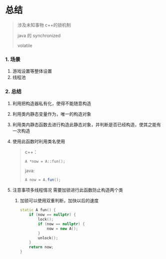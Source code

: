 # 总结

>涉及未知事物
>c++的锁机制
>
>java 的 synchronized
>
>volatile

### 1. 场景

1. 游戏设置等整体设置
2. 线程池

### 2. 总结

1. 利用把构造器私有化，使得不能随意构造

2. 利用类内静态变量作为，唯一的构造对象

3. 利用类内静态函数去进行构造此静态对象，并判断是否已经构造，使其之能有一次构造

4. 使用此函数时利用类名使用

   > c++：
   >
   > ```cpp
   > A *now = A::fun();
   > ```
   >
   > java:
   >
   > ```java
   > A now = A.fun();
   > ```

5. 注意事项多线程情况 需要加锁进行此函数防止构造两个类

   1. 加锁可以使用双重判断，加快以后的速度

      ```cpp
      static A fun() {
          if (now == nullptr) {
              lock();
              if (now == nullptr) {
                  now = new A();
              }
              unlock();
          }
          return now;
      }
      ```



